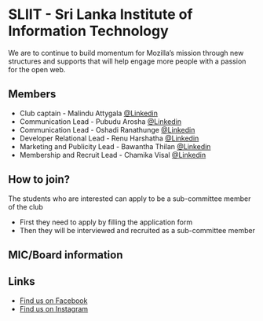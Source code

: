 
# SLIIT - Sri Lanka Institute of Information Technology

We are to continue to build momentum for Mozilla’s mission through new structures and supports that will help engage more people with a passion for the open web.

## Members

* Club captain - Malindu Attygala [@Linkedin](https://www.linkedin.com/in/malindu-attygala-b98b34182/)  
* Communication Lead - Pubudu Arosha [@Linkedin](https://www.linkedin.com/in/pubuduarosha/)  
* Communication Lead - Oshadi Ranathunge [@Linkedin](https://www.linkedin.com/in/oshadi-ranathunge-23055b174/) 
* Developer Relational Lead - Renu Harshatha [@Linkedin](https://www.linkedin.com/in/renu-harshatha/)  
* Marketing and Publicity Lead - Bawantha Thilan [@Linkedin](https://www.linkedin.com/in/bawanthathilan/) 
* Membership and Recruit Lead - Chamika Visal [@Linkedin](https://www.linkedin.com/in/chamika-perera-294074194/)

## How to join?
The students who are interested can apply to be a sub-committee member of the club

- First they need to apply by filling the application form 
- Then they will be interviewed and recruited as a sub-committee member

## MIC/Board information


## Links
- [Find us on Facebook](https://www.facebook.com/sliitmcc)
- [Find us on Instagram](https://www.instagram.com/mozillacampusclubsliit/)
